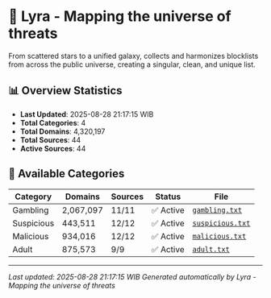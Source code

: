 # 🌌 Lyra - Mapping the universe of threats

From scattered stars to a unified galaxy, collects and harmonizes blocklists from across the public universe, creating a singular, clean, and unique list.

## 📊 Overview Statistics

- **Last Updated**: 2025-08-28 21:17:15 WIB
- **Total Categories**: 4
- **Total Domains**: 4,320,197
- **Total Sources**: 44
- **Active Sources**: 44

## 📂 Available Categories

| Category | Domains | Sources | Status | File |
|----------|---------|---------|--------|------|
| Gambling | 2,067,097 | 11/11 | ✅ Active | [`gambling.txt`](blocklist/gambling.txt) |
| Suspicious | 443,511 | 12/12 | ✅ Active | [`suspicious.txt`](blocklist/suspicious.txt) |
| Malicious | 934,016 | 12/12 | ✅ Active | [`malicious.txt`](blocklist/malicious.txt) |
| Adult | 875,573 | 9/9 | ✅ Active | [`adult.txt`](blocklist/adult.txt) |


---

*Last updated: 2025-08-28 21:17:15 WIB*
*Generated automatically by Lyra - Mapping the universe of threats*

